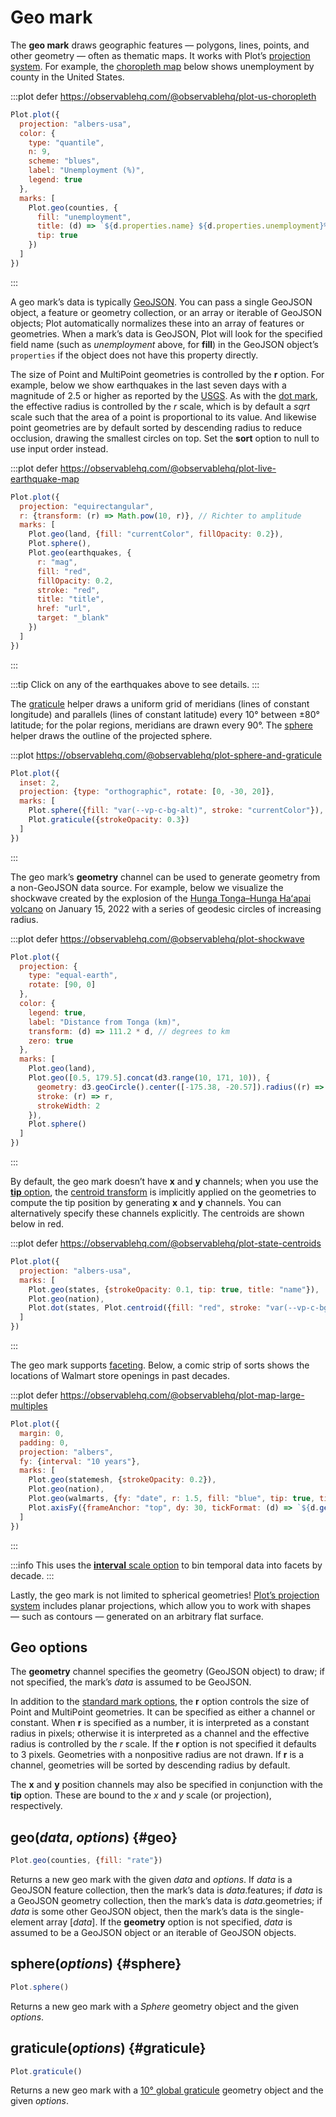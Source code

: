 <script setup>

import * as Plot from "@observablehq/plot";
import * as d3 from "d3";
import * as topojson from "topojson-client";
import {computed, shallowRef, onMounted} from "vue";

const us = shallowRef(null);
const earthquakes = shallowRef([]);
const walmarts = shallowRef({type: "FeatureCollection", features: []});
const world = shallowRef(null);
const statemesh = computed(() => us.value ? topojson.mesh(us.value, us.value.objects.states, (a, b) => a !== b) : {type: null});
const nation = computed(() => us.value ? topojson.feature(us.value, us.value.objects.nation) : {type: null});
const states = computed(() => us.value ? topojson.feature(us.value, us.value.objects.states) : {type: null});
const counties = computed(() => us.value ? topojson.feature(us.value, us.value.objects.counties) : {type: null});
const land = computed(() => world.value ? topojson.feature(world.value, world.value.objects.land) : {type: null});

onMounted(() => {
  d3.json("https://earthquake.usgs.gov/earthquakes/feed/v1.0/summary/2.5_week.geojson").then((data) => (earthquakes.value = data));
  d3.json("../data/countries-110m.json").then((data) => (world.value = data));
  d3.tsv("../data/walmarts.tsv", d3.autoType).then((data) => (walmarts.value = {type: "FeatureCollection", features: data.map((d) => ({type: "Feature", properties: {date: d.date}, geometry: {type: "Point", coordinates: [d.longitude, d.latitude]}}))}));
  Promise.all([
    d3.json("../data/us-counties-10m.json"),
    d3.csv("../data/us-county-unemployment.csv")
  ]).then(([_us, _unemployment]) => {
    const map = new Map(_unemployment.map((d) => [d.id, +d.rate]));
    _us.objects.counties.geometries.forEach((g) => (g.properties.unemployment = map.get(g.id)));
    us.value = _us;
  });
});

</script>

# Geo mark <VersionBadge version="0.6.1" />

The **geo mark** draws geographic features — polygons, lines, points, and other geometry — often as thematic maps. It works with Plot’s [projection system](../features/projections.md). For example, the [choropleth map](https://en.wikipedia.org/wiki/Choropleth_map) below shows unemployment by county in the United States.

:::plot defer https://observablehq.com/@observablehq/plot-us-choropleth
```js
Plot.plot({
  projection: "albers-usa",
  color: {
    type: "quantile",
    n: 9,
    scheme: "blues",
    label: "Unemployment (%)",
    legend: true
  },
  marks: [
    Plot.geo(counties, {
      fill: "unemployment",
      title: (d) => `${d.properties.name} ${d.properties.unemployment}%`,
      tip: true
    })
  ]
})
```
:::

A geo mark’s data is typically [GeoJSON](https://geojson.org/). You can pass a single GeoJSON object, a feature or geometry collection, or an array or iterable of GeoJSON objects; Plot automatically normalizes these into an array of features or geometries. When a mark’s data is GeoJSON, Plot will look for the specified field name (such as _unemployment_ above, for **fill**) in the GeoJSON object’s `properties` if the object does not have this property directly. <VersionBadge version="0.6.16" pr="2092" />

The size of Point and MultiPoint geometries is controlled by the **r** option. For example, below we show earthquakes in the last seven days with a magnitude of 2.5 or higher as reported by the [USGS](https://earthquake.usgs.gov/earthquakes/feed/v1.0/geojson.php). As with the [dot mark](./dot.md), the effective radius is controlled by the *r* scale, which is by default a *sqrt* scale such that the area of a point is proportional to its value. And likewise point geometries are by default sorted by descending radius to reduce occlusion, drawing the smallest circles on top. Set the **sort** option to null to use input order instead.

:::plot defer https://observablehq.com/@observablehq/plot-live-earthquake-map
```js
Plot.plot({
  projection: "equirectangular",
  r: {transform: (r) => Math.pow(10, r)}, // Richter to amplitude
  marks: [
    Plot.geo(land, {fill: "currentColor", fillOpacity: 0.2}),
    Plot.sphere(),
    Plot.geo(earthquakes, {
      r: "mag",
      fill: "red",
      fillOpacity: 0.2,
      stroke: "red",
      title: "title",
      href: "url",
      target: "_blank"
    })
  ]
})
```
:::

:::tip
Click on any of the earthquakes above to see details.
:::

The [graticule](#graticule) helper draws a uniform grid of meridians (lines of constant longitude) and parallels (lines of constant latitude) every 10° between ±80° latitude; for the polar regions, meridians are drawn every 90°. The [sphere](#sphere) helper draws the outline of the projected sphere.

:::plot https://observablehq.com/@observablehq/plot-sphere-and-graticule
```js
Plot.plot({
  inset: 2,
  projection: {type: "orthographic", rotate: [0, -30, 20]},
  marks: [
    Plot.sphere({fill: "var(--vp-c-bg-alt)", stroke: "currentColor"}),
    Plot.graticule({strokeOpacity: 0.3})
  ]
})
```
:::

The geo mark’s **geometry** channel can be used to generate geometry from a non-GeoJSON data source. For example, below we visualize the shockwave created by the explosion of the [Hunga Tonga–Hunga Haʻapai volcano](https://en.wikipedia.org/wiki/2021–22_Hunga_Tonga–Hunga_Haʻapai_eruption_and_tsunami) on January 15, 2022 with a series of geodesic circles of increasing radius.

:::plot defer https://observablehq.com/@observablehq/plot-shockwave
```js
Plot.plot({
  projection: {
    type: "equal-earth",
    rotate: [90, 0]
  },
  color: {
    legend: true,
    label: "Distance from Tonga (km)",
    transform: (d) => 111.2 * d, // degrees to km
    zero: true
  },
  marks: [
    Plot.geo(land),
    Plot.geo([0.5, 179.5].concat(d3.range(10, 171, 10)), {
      geometry: d3.geoCircle().center([-175.38, -20.57]).radius((r) => r),
      stroke: (r) => r,
      strokeWidth: 2
    }),
    Plot.sphere()
  ]
})
```
:::

By default, the geo mark doesn’t have **x** and **y** channels; when you use the [**tip** option](./tip.md), the [centroid transform](../transforms/centroid.md) is implicitly applied on the geometries to compute the tip position by generating **x** and **y** channels. <VersionBadge version="0.6.16" pr="2088" /> You can alternatively specify these channels explicitly. The centroids are shown below in red.

:::plot defer https://observablehq.com/@observablehq/plot-state-centroids
```js
Plot.plot({
  projection: "albers-usa",
  marks: [
    Plot.geo(states, {strokeOpacity: 0.1, tip: true, title: "name"}),
    Plot.geo(nation),
    Plot.dot(states, Plot.centroid({fill: "red", stroke: "var(--vp-c-bg-alt)"}))
  ]
})
```
:::

The geo mark supports [faceting](../features/facets.md). Below, a comic strip of sorts shows the locations of Walmart store openings in past decades.

:::plot defer https://observablehq.com/@observablehq/plot-map-large-multiples
```js
Plot.plot({
  margin: 0,
  padding: 0,
  projection: "albers",
  fy: {interval: "10 years"},
  marks: [
    Plot.geo(statemesh, {strokeOpacity: 0.2}),
    Plot.geo(nation),
    Plot.geo(walmarts, {fy: "date", r: 1.5, fill: "blue", tip: true, title: "date"}),
    Plot.axisFy({frameAnchor: "top", dy: 30, tickFormat: (d) => `${d.getUTCFullYear()}’s`})
  ]
})
```
:::

:::info
This uses the [**interval** scale option](../features/scales.md#scale-transforms) to bin temporal data into facets by decade.
:::

Lastly, the geo mark is not limited to spherical geometries! [Plot’s projection system](../features/projections.md) includes planar projections, which allow you to work with shapes — such as contours — generated on an arbitrary flat surface.

## Geo options

The **geometry** channel specifies the geometry (GeoJSON object) to draw; if not specified, the mark’s *data* is assumed to be GeoJSON.

In addition to the [standard mark options](../features/marks.md#mark-options), the **r** option controls the size of Point and MultiPoint geometries. It can be specified as either a channel or constant. When **r** is specified as a number, it is interpreted as a constant radius in pixels; otherwise it is interpreted as a channel and the effective radius is controlled by the *r* scale. If the **r** option is not specified it defaults to 3 pixels. Geometries with a nonpositive radius are not drawn. If **r** is a channel, geometries will be sorted by descending radius by default.

The **x** and **y** position channels may also be specified in conjunction with the **tip** option. <VersionBadge version="0.6.16" pr="2088" /> These are bound to the *x* and *y* scale (or projection), respectively.

## geo(*data*, *options*) {#geo}

```js
Plot.geo(counties, {fill: "rate"})
```

Returns a new geo mark with the given *data* and *options*. If *data* is a GeoJSON feature collection, then the mark’s data is *data*.features; if *data* is a GeoJSON geometry collection, then the mark’s data is *data*.geometries; if *data* is some other GeoJSON object, then the mark’s data is the single-element array [*data*]. If the **geometry** option is not specified, *data* is assumed to be a GeoJSON object or an iterable of GeoJSON objects.

## sphere(*options*) <VersionBadge version="0.6.1" /> {#sphere}

```js
Plot.sphere()
```

Returns a new geo mark with a *Sphere* geometry object and the given *options*.

## graticule(*options*) <VersionBadge version="0.6.1" /> {#graticule}

```js
Plot.graticule()
```

Returns a new geo mark with a [10° global graticule](https://d3js.org/d3-geo/shape#geoGraticule10) geometry object and the given *options*.
